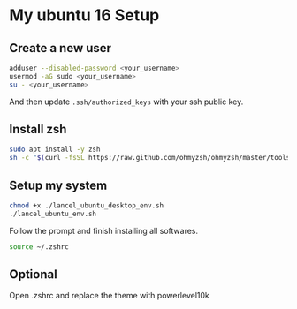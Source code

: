 # My ubuntu 16 Setup

## Create a new user
```bash
adduser --disabled-password <your_username>
usermod -aG sudo <your_username>
su - <your_username>
```
And then update `.ssh/authorized_keys` with your ssh public key.

## Install zsh
```bash
sudo apt install -y zsh
sh -c "$(curl -fsSL https://raw.github.com/ohmyzsh/ohmyzsh/master/tools/install.sh)"
```

## Setup my system
```bash
chmod +x ./lancel_ubuntu_desktop_env.sh
./lancel_ubuntu_env.sh
```
Follow the prompt and finish installing all softwares.
```bash
source ~/.zshrc
```

## Optional
Open .zshrc and replace the theme with powerlevel10k
